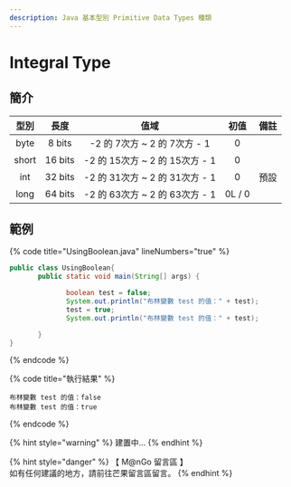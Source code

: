 ```yaml
---
description: Java 基本型別 Primitive Data Types 種類
---
```


# Integral Type

## 簡介

|   型別  |    長度   |             值域            |   初值   |  備註 |
| :---: | :-----: | :-----------------------: | :----: | :-: |
|  byte |  8 bits | -2 的  7次方 \~ 2 的  7次方 - 1 |    0   |     |
| short | 16 bits | -2 的 15次方 \~ 2 的 15次方 - 1 |    0   |     |
|  int  | 32 bits | -2 的 31次方 \~ 2 的 31次方 - 1 |    0   |  預設 |
|  long | 64 bits | -2 的 63次方 \~ 2 的 63次方 - 1 | 0L / 0 |     |

## 範例

{% code title="UsingBoolean.java" lineNumbers="true" %}
```java
public class UsingBoolean{
       public static void main(String[] args) {

              boolean test = false;
              System.out.println("布林變數 test 的值：" + test);
              test = true;
              System.out.println("布林變數 test 的值：" + test);

       }
}
```
{% endcode %}

{% code title="執行結果" %}
```
布林變數 test 的值：false
布林變數 test 的值：true
```
{% endcode %}

{% hint style="warning" %}
建置中...
{% endhint %}

{% hint style="danger" %}
【 M@nGo 留言區 】\
如有任何建議的地方，請前往芒果留言區留言。
{% endhint %}
